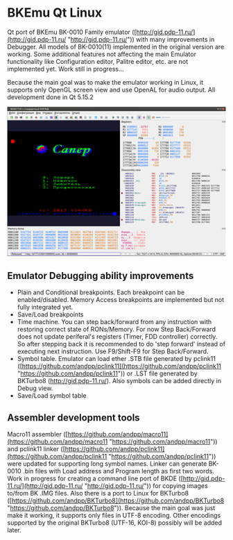 # BKEmu Qt Linux

Qt port of BKEmu BK-0010 Family emulator ([http://gid.pdp-11.ru/](http://gid.pdp-11.ru/ "http://gid.pdp-11.ru/")) with many improvements in Debugger.
All models of BK-0010(11) implemented in the original version are working. Some additional features not affecting the main Emulator functionality like Configuration editor, Palitre editor, etc. are not implemented yet. Work still in progress...

Because the main goal was to make the emulator working in Linux, it supports only OpenGL screen view and use OpenAL for audio output. All development done in Qt 5.15.2 

[![Main Screen](MainScreen.png  "Main Screen")](MainScreen.png  "Main Screen")

## Emulator Debugging ability improvements

- Plain and Conditional breakpoints. Each breakpoint can be enabled/disabled. Memory Access breakpoints are implemented but not fully integrated yet. 
- Save/Load breakpoints
- Time machine. You can step back/forward from any instruction with restoring correct state of RONs/Memory. For now Step Back/Forward does not update periferal's registers (Timer, FDD controller) correctly. So after stepping back it is recommended to do 'step forward' instead of executing next instruction.  Use F9/Shift-F9 for Step Back/Forward.
- Symbol table. Emulator can load ether .STB file generated by pclink11 ([https://github.com/andpp/pclink11](https://github.com/andpp/pclink11 "https://github.com/andpp/pclink11")) or .LST file generated by BKTurbo8 (http://gid.pdp-11.ru/). Also symbols can be added directly in Debug view.
- Save/Load symbol table

## Assembler development tools

Macro11 assembler ([https://github.com/andpp/macro11](https://github.com/andpp/macro11 "https://github.com/andpp/macro11")) and pclink11 linker ([https://github.com/andpp/pclink11](https://github.com/andpp/pclink11 "https://github.com/andpp/pclink11")) were updated for supporting long symbol names. Linker can generate BK-0010 .bin files with Load address and Program length as first two words. Work in progress for creating a command line port of BKDE ([http://gid.pdp-11.ru/](http://gid.pdp-11.ru/ "http://gid.pdp-11.ru/")) for copying images to/from BK .IMG files.
Also there is a port to Linux for BKTurbo8 ([https://github.com/andpp/BKTurbo8](https://github.com/andpp/BKTurbo8 "https://github.com/andpp/BKTurbo8")). Because the main goal was just make it working, it supports only files in UTF-8 encoding. Other encodings supported by the original BKTurbo8 (UTF-16, KOI-8) possibly will be added later. 


